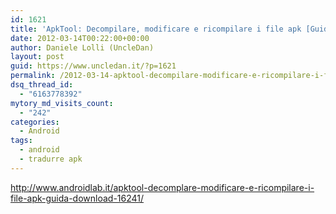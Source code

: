 ```yaml
---
id: 1621
title: 'ApkTool: Decompilare, modificare e ricompilare i file apk [Guida + Download] | AndroidLab'
date: 2012-03-14T00:22:00+00:00
author: Daniele Lolli (UncleDan)
layout: post
guid: https://www.uncledan.it/?p=1621
permalink: /2012-03-14-apktool-decompilare-modificare-e-ricompilare-i-file-apk-guida-download-androidlab.html
dsq_thread_id:
  - "6163778392"
mytory_md_visits_count:
  - "242"
categories:
  - Android
tags:
  - android
  - tradurre apk
---
```

http://www.androidlab.it/apktool-decomplare-modificare-e-ricompilare-i-file-apk-guida-download-16241/